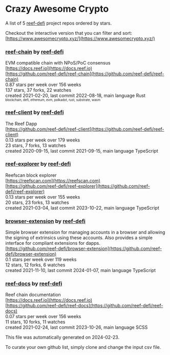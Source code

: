 # Crazy Awesome Crypto
A list of 5 [reef-defi](https://github.com/reef-defi) project repos ordered by stars.  

Checkout the interactive version that you can filter and sort: 
[https://www.awesomecrypto.xyz/](https://www.awesomecrypto.xyz/)  


### [reef-chain](https://github.com/reef-defi/reef-chain) by [reef-defi](https://github.com/reef-defi)  
EVM compatible chain with NPoS/PoC consensus  
[https://docs.reef.io](https://docs.reef.io)  
[https://github.com/reef-defi/reef-chain](https://github.com/reef-defi/reef-chain)  
0.87 stars per week over 156 weeks  
137 stars, 37 forks, 22 watches  
created 2021-02-20, last commit 2022-08-18, main language Rust  
<sub><sup>blockchain, defi, ethereum, evm, polkadot, rust, substrate, wasm</sup></sub>


### [reef-client](https://github.com/reef-defi/reef-client) by [reef-defi](https://github.com/reef-defi)  
The Reef Dapp  
[https://github.com/reef-defi/reef-client](https://github.com/reef-defi/reef-client)  
0.13 stars per week over 179 weeks  
23 stars, 7 forks, 13 watches  
created 2020-09-15, last commit 2021-09-15, main language TypeScript  


### [reef-explorer](https://github.com/reef-defi/reef-explorer) by [reef-defi](https://github.com/reef-defi)  
Reefscan block explorer  
[https://reefscan.com](https://reefscan.com)  
[https://github.com/reef-defi/reef-explorer](https://github.com/reef-defi/reef-explorer)  
0.13 stars per week over 155 weeks  
20 stars, 23 forks, 13 watches  
created 2021-03-04, last commit 2023-10-22, main language TypeScript  


### [browser-extension](https://github.com/reef-defi/browser-extension) by [reef-defi](https://github.com/reef-defi)  
Simple browser extension for managing accounts in a browser and allowing the signing of extrinsics using these accounts. Also provides a simple interface for compliant extensions for dapps.   
[https://github.com/reef-defi/browser-extension](https://github.com/reef-defi/browser-extension)  
0.1 stars per week over 119 weeks  
12 stars, 12 forks, 6 watches  
created 2021-11-10, last commit 2024-01-07, main language TypeScript  


### [reef-docs](https://github.com/reef-defi/reef-docs) by [reef-defi](https://github.com/reef-defi)  
Reef chain documentation  
[https://docs.reef.io](https://docs.reef.io)  
[https://github.com/reef-defi/reef-docs](https://github.com/reef-defi/reef-docs)  
0.07 stars per week over 156 weeks  
11 stars, 10 forks, 11 watches  
created 2021-02-24, last commit 2023-10-26, main language SCSS  


This file was automatically generated on 2024-02-23.  

To curate your own github list, simply clone and change the input csv file.  